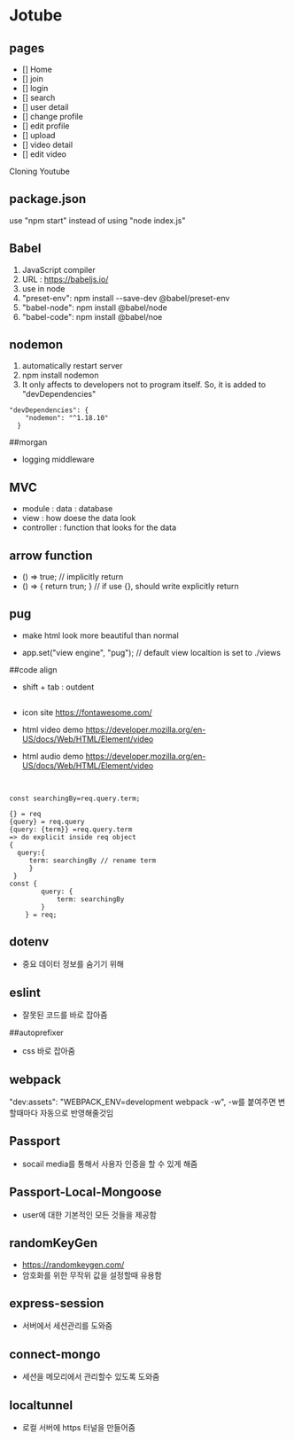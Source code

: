 # Jotube

## pages

- [] Home
- [] join
- [] login
- [] search
- [] user detail
- [] change profile
- [] edit profile
- [] upload
- [] video detail
- [] edit video

Cloning Youtube

## package.json

use "npm start" instead of using "node index.js"

## Babel

1. JavaScript compiler
2. URL : https://babeljs.io/
3. use in node
4. "preset-env": npm install --save-dev @babel/preset-env
5. "babel-node": npm install @babel/node
6. "babel-code": npm install @babel/noe

## nodemon

1. automatically restart server
2. npm install nodemon
3. It only affects to developers not to program itself. So, it is added to "devDependencies"

```
"devDependencies": {
    "nodemon": "^1.18.10"
  }
```

##morgan

- logging middleware

## MVC

- module : data : database
- view : how doese the data look
- controller : function that looks for the data

## arrow function

- () => true; // implicitly return
- () => { return trun; } // if use {}, should write explicitly return

## pug

- make html look more beautiful than normal

- app.set("view engine", "pug");
  // default view localtion is set to ./views

##code align

- shift + tab : outdent

##

- icon site
  https://fontawesome.com/

- html video demo
  https://developer.mozilla.org/en-US/docs/Web/HTML/Element/video

- html audio demo
  https://developer.mozilla.org/en-US/docs/Web/HTML/Element/video

##

```

const searchingBy=req.query.term;

{} = req
{query} = req.query
{query: {term}} =req.query.term
=> do explicit inside req object
{
  query:{
     term: searchingBy // rename term
     }
 }
const {
        query: {
            term: searchingBy
        }
    } = req;
```

## dotenv

- 중요 데이터 정보를 숨기기 위해

## eslint

- 잘못된 코드를 바로 잡아줌

##autoprefixer

- css 바로 잡아줌

## webpack

"dev:assets": "WEBPACK_ENV=development webpack -w",
-w를 붙여주면 변할때마다 자동으로 반영해줄것임

## Passport

- socail media를 통해서 사용자 인증을 할 수 있게 해줌

## Passport-Local-Mongoose

- user에 대한 기본적인 모든 것들을 제공함

## randomKeyGen

- https://randomkeygen.com/
- 암호화를 위한 무작위 값을 설정할때 유용함

## express-session

- 서버에서 세션관리를 도와줌

## connect-mongo

- 세션을 메모리에서 관리할수 있도록 도와줌

## localtunnel
 - 로컬 서버에 https 터널을 만들어줌
